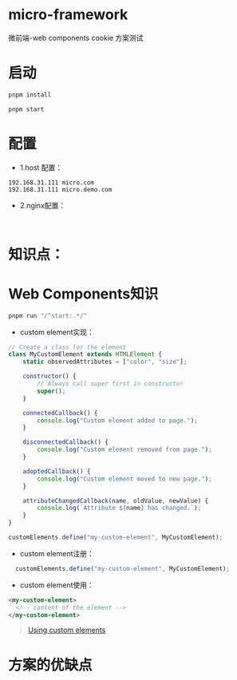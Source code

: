 # micro-framework

微前端-web components cookie 方案测试

# 启动

```bash
pnpm install

pnpm start
```

# 配置
+ 1.host 配置：
```
192.168.31.111 micro.com
192.168.31.111 micro.demo.com
```

+ 2.nginx配置：
```nginx
 
```

# 知识点：


# Web Components知识

```bash
pnpm run "/^start:.*/"
```

+ custom element实现：

```js
// Create a class for the element
class MyCustomElement extends HTMLElement {
    static observedAttributes = ["color", "size"];

    constructor() {
        // Always call super first in constructor
        super();
    }

    connectedCallback() {
        console.log("Custom element added to page.");
    }

    disconnectedCallback() {
        console.log("Custom element removed from page.");
    }

    adoptedCallback() {
        console.log("Custom element moved to new page.");
    }

    attributeChangedCallback(name, oldValue, newValue) {
        console.log(`Attribute ${name} has changed.`);
    }
}

customElements.define("my-custom-element", MyCustomElement);

```

+ custom element注册：

```js
  customElements.define("my-custom-element", MyCustomElement);
```

+ custom element使用：
```html
<my-custom-element>
  <!-- content of the element -->
</my-custom-element>
```
> [Using custom elements](https://developer.mozilla.org/en-US/docs/Web/API/Web_components/Using_custom_elements)

# 方案的优缺点

